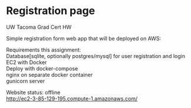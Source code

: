 # Registration page
  
UW Tacoma Grad Cert HW  
  
Simple registration form web app that will be deployed on AWS:  
  
Requirements this assignment:  
Database[sqlite, optionally postgres/mysql] for user registration and login  
EC2 with Docker  
Deploy with docker-compose  
nginx on separate docker container  
gunicorn server  

Website status: offline    
http://ec2-3-85-129-195.compute-1.amazonaws.com/  

